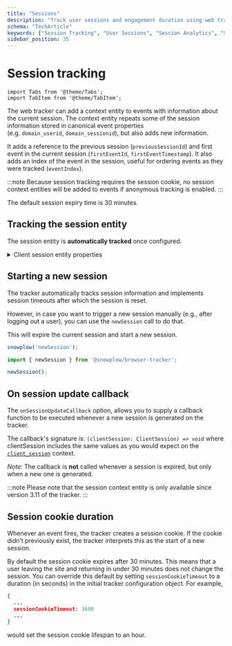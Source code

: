 ```yaml
---
title: "Sessions"
description: "Track user sessions and engagement duration using web trackers for behavioral analytics."
schema: "TechArticle"
keywords: ["Session Tracking", "User Sessions", "Session Analytics", "Session Management", "User Activity", "Session Events"]
sidebar_position: 35
---
```


# Session tracking

```mdx-code-block
import Tabs from '@theme/Tabs';
import TabItem from '@theme/TabItem';
```

The web tracker can add a context entity to events with information about the current session. The context entity repeats some of the session information stored in canonical event properties (e.g. `domain_userid`, `domain_sessionid`), but also adds new information.

It adds a reference to the previous session (`previousSessionId`) and first event in the current session (`firstEventId`, `firstEventTimestamp`). It also adds an index of the event in the session, useful for ordering events as they were tracked (`eventIndex`).

:::note
Because session tracking requires the session cookie, no session context entities will be added to events if anonymous tracking is enabled.
:::

The default session expiry time is 30 minutes.

## Tracking the session entity

The session entity is **automatically tracked** once configured.

<details>
    <summary>Client session entity properties</summary>

The [client_session](https://github.com/snowplow/iglu-central/tree/master/schemas/com.snowplowanalytics.snowplow/client_session/jsonschema/1-0-2/) context entity consists of the following properties:

| Attribute             | Description                                                                                                   | Required? |
|-----------------------|---------------------------------------------------------------------------------------------------------------|-----------|
| `userId`              | An identifier for the user of the session (same as `domain_userid`).                                          | Yes       |
| `sessionId`           | An identifier (UUID) for the session (same as `domain_sessionid`).                                            | Yes       |
| `sessionIndex`        | The index of the current session for this user (same as `domain_sessionidx`).                                 | Yes       |
| `eventIndex`          | Optional index of the current event in the session. Signifies the order of events in which they were tracked. | No        |
| `previousSessionId`   | The previous session identifier (UUID) for this user.                                                         | No        |
| `storageMechanism`    | The mechanism that the session information has been stored on the device.                                     | Yes       |
| `firstEventId`        | The optional identifier (UUID) of the first event id for this session.                                        | No        |
| `firstEventTimestamp` | Optional date-time timestamp of when the first event in the session was tracked.                              | No        |

:::note
Please note that the session context entity is only available since version 3.5 of the tracker.
:::
</details>

## Starting a new session

The tracker automatically tracks session information and implements session timeouts after which the session is reset.

However, in case you want to trigger a new session manually (e.g., after logging out a user), you can use the `newSession` call to do that.

This will expire the current session and start a new session.

<Tabs groupId="platform" queryString>
  <TabItem value="js" label="JavaScript (tag)" default>

```javascript
snowplow('newSession');
```

  </TabItem>
  <TabItem value="browser" label="Browser (npm)">

```javascript
import { newSession } from '@snowplow/browser-tracker';

newSession();
```
  </TabItem>
</Tabs>


## On session update callback

The `onSessionUpdateCallback` option, allows you to supply a callback function to be executed whenever a new session is generated on the tracker.

The callback's signature is:
`(clientSession: ClientSession) => void`
where clientSession includes the same values as you would expect on the [`client_session`](http://iglucentral.com/schemas/com.snowplowanalytics.snowplow/client_session/jsonschema/1-0-2) context.

_Note:_ The callback is **not** called whenever a session is expired, but only when a new one is generated.

:::note
Please note that the session context entity is only available since version 3.11 of the tracker.
:::

## Session cookie duration

Whenever an event fires, the tracker creates a session cookie. If the cookie didn’t previously exist, the tracker interprets this as the start of a new session.

By default the session cookie expires after 30 minutes. This means that a user leaving the site and returning in under 30 minutes does not change the session. You can override this default by setting `sessionCookieTimeout` to a duration (in seconds) in the initial tracker configuration object. For example,

```json
{
  ...
  sessionCookieTimeout: 3600
  ...
}
```

would set the session cookie lifespan to an hour.
